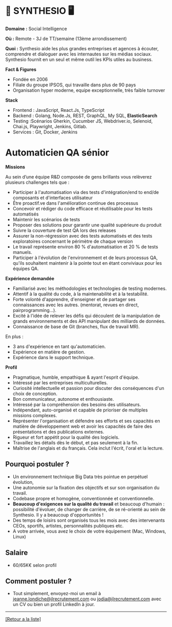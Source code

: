 # 🧠 SYNTHESIO 🖥

**Domaine :** Social Intelligence

**Où :** Remote - 3J de TT/semaine (13ème arrondissement)

**Quoi :** Synthesio aide les plus grandes entreprises et agences à écouter, comprendre et dialoguer avec les internautes sur les médias sociaux. Synthesio fournit en un seul et même outil les KPIs utiles au business. 

**Fact & Figures**

* Fondée en 2006
* Filiale du groupe IPSOS, qui travaille dans plus de 90 pays
* Organisation hyper moderne, equipe exceptionnelle, très faible turnover

**Stack**

* Frontend : JavaScript, React.Js, TypeScript
* Backend : Golang, Node.Js, REST, GraphQL, My SQL, **ElasticSearch**
* Testing :Scénarios Gherkin, Cucumber JS, Webdriver.io, Selenoid, Chai.js, Playwright, Jenkins, Gitlab.
* Services : Git, Docker, Jenkins


# Automaticien QA sénior

**Missions**

Au sein d’une équipe R&D composée de gens brillants vous relèverez plusieurs challenges tels que : 

* Participer à l'automatisation via des tests d'intégration/end to end/de composants et d'interfaces utilisateur
* Être proactif.ve dans l'amélioration continue des processus
* Concevoir et rédiger du code efficace et réutilisable pour les tests automatisés
* Maintenir les scénarios de tests
* Proposer des solutions pour garantir une qualité supérieure du produit
* Suivre la couverture de test QA lors des releases
* Assurer la non-régression avec des tests automatisés et des tests exploratoires concernant le périmètre de chaque version
* Le travail représente environ 80 % d'automatisation et 20 % de tests manuels.
* Participer à l'évolution de l'environnement et de leurs processus QA, qu'ils souhaitent maintenir à la pointe tout en étant conviviaux pour les équipes QA.

**Expérience demandée**

* Familiarisé avec les méthodologies et technologies de testing modernes.
* Attentif à la qualité du code, à la maintenabilité et à la testabilité.
* Forte volonté d'apprendre, d'enseigner et de partager ses connaissances avec les autres.
(mentorat, revues en direct, pairprogramming...).
* Excité à l'idée de relever les défis qui découlent de la manipulation de grands environnements et des API manipulant des milliards de données.
* Connaissance de base de Git (branches, flux de travail MR).

En plus :
* 3 ans d'expérience en tant qu'automaticien.
* Expérience en matière de gestion.
* Expérience dans le support technique.

**Profil**

* Pragmatique, humble, empathique & ayant l'esprit d'équipe.
* Intéressé par les entreprises multiculturelles.
* Curiosité intellectuelle et passion pour discuter des conséquences d'un choix de conception.
* Bon communicateur, autonome et enthousiaste.
* Intéressé par la compréhension des besoins des utilisateurs.
* Indépendant, auto-organisé et capable de prioriser de multiples missions complexes.
* Représenter l'organisation et défendre ses efforts et ses capacités en matière de développement web et avoir les capacités de faire des présentations et des publications externes.
* Rigueur et fort appétit pour la qualité des logiciels.
* Travaillez les détails dès le début, et pas seulement à la fin.
* Maîtrise de l'anglais et du français. Cela inclut l'écrit, l'oral et la lecture.

## Pourquoi postuler ?

* Un environnement technique Big Data très pointue en perpétuel évolution,
* Une autonomie sur la fixation des objectifs et sur son organisation du travail.
* Codebase propre et homogène, conventionnée et conventionnelle. 
* **Beaucoup d'exigences sur la qualité du travail** et beaucoup d'humain : possibilité d'évoluer, de changer de carrière, de se ré-orienté au sein de Synthesio. Il y a beaucoup d'opportunités !
* Des temps de loisirs sont organisés tous les mois avec des intervenants CEOs, sportifs, artistes, personnalités publiques etc.
* A votre arrivée, vous avez le choix de votre équipement (Mac, Windows, Linux)

## Salaire 

* 60/65K€ selon profil 

## Comment postuler ? 

* Tout simplement, envoyez-moi un email à jeanne.londiche@jlrecrutement.com ou jodia@jlrecrutement.com avec un CV ou bien un profil LinkedIn à jour.


----
<a href="https://github.com/jlondiche/job-board-php/blob/master/README.md">[Retour a la liste]</a>
